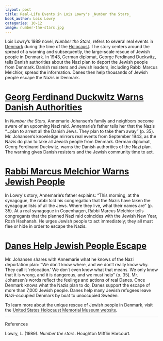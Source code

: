 ```yaml
---
layout: post
title: Real-Life Events in Lois Lowry's _Number the Stars_
book_author: Lois Lowry
categories: 10-12
image: number-the-stars.jpg
---
```


Lois Lowry’s 1989 novel, _Number the Stars_, refers to several real events in
[Denmark](https://www.google.com/maps/place/Denmark/@53.2712158,6.0106254,5.16z/data=!4m5!3m4!1s0x464b27b6ee945ffb:0x528743d0c3e092cd!8m2!3d56.26392!4d9.501785)
during the time of the
[Holocaust](https://encyclopedia.ushmm.org/content/en/article/introduction-to-the-holocaust).
The story centers around the spread of a warning and subsequently, the
large-scale rescue of Jewish people in Denmark. In 1943, German diplomat, George
Ferdinand Duckwitz, tells Danish authorities about the Nazi plan to deport the
Jewish people from Denmark. Danish resisters and Jewish leaders, including Rabbi
Marcus Melchior, spread the information. Danes then help thousands of Jewish
people escape the Nazis in Denmark.

# [Georg Ferdinand Duckwitz Warns Danish Authorities](https://encyclopedia.ushmm.org/content/en/photo/portrait-of-georg-duckwitz)

In _Number the Stars_, Annemarie Johansen’s family and neighbors become aware of
an upcoming Nazi raid. Annemarie’s father tells her that the Nazis “...plan to arrest all
the Danish Jews. They plan to take them away” (p. 35). Mr. Johansen’s knowledge
mirrors real events from September 1943, as the Nazis do plan to take all
Jewish people from Denmark. German diplomat, Georg Ferdinand Duckwitz,
warns the Danish authorities of the Nazi plan. The warning gives Danish
resisters and the Jewish community time to act.

# [Rabbi Marcus Melchior Warns Jewish People](https://encyclopedia.ushmm.org/content/en/photo/danish-chief-rabbi-who-warned-that-the-germans-intended-to-round-up-denmarks-jews)

In Lowry's story, Annemarie’s father explains: “This morning, at the synagogue, the
rabbi told his congregation that the Nazis have taken the synagogue lists of all
the Jews. Where they live, what their names are” (p. 35). At a real synagogue in Copenhagen, Rabbi Marcus Melchior
tells congregants that the planned Nazi raid coincides with the Jewish New
Year, Rosh Hashanah. He urges Jewish people to act immediately; they all must
flee or hide in order to escape the Nazis.

# [Danes Help Jewish People Escape](https://encyclopedia.ushmm.org/content/en/photo/danish-fishermen-ferry-jews-to-safety?parent=en%2F11287)

Mr. Johansen shares with Annemarie what he knows of the Nazi deportation plan:
“We don’t know where, and we don’t really know why. They call it ‘relocation.’
We don’t even know what that means. We only know that it is wrong, and it is
dangerous, and we must help” (p. 35). Mr. Johansen’s words reflect the feelings
and actions of real Danes. Once Denmark knows what the Nazis plan to do, Danes
support the escape of more than 7,000 Jewish people. Danes help many Jewish
refugees leave Nazi-occupied Denmark by boat to unoccupied Sweden.

To learn more about the unique rescue of Jewish people in Denmark, visit the
[United States Holocaust Memorial Museum
website](https://encyclopedia.ushmm.org/content/en/article/rescue-in-denmark).

---
References

Lowry, L. (1989). _Number the stars_. Houghton Mifflin Harcourt.
